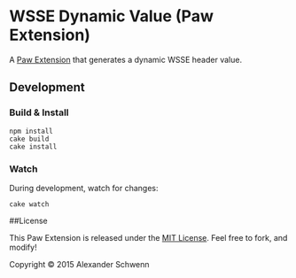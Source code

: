 # WSSE Dynamic Value (Paw Extension)

A [Paw Extension](http://luckymarmot.com/paw/extensions/) that generates a dynamic WSSE header value.

## Development

### Build & Install

```shell
npm install
cake build
cake install
```

### Watch

During development, watch for changes:

```shell
cake watch
```

##License

This Paw Extension is released under the [MIT License](LICENSE). Feel free to fork, and modify!

Copyright © 2015 Alexander Schwenn
